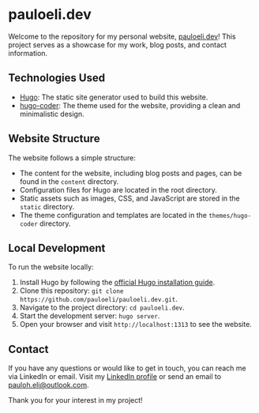 # pauloeli.dev

Welcome to the repository for my personal website, [pauloeli.dev](https://pauloeli.dev)! This project serves as a
showcase for my work, blog posts, and contact information.

## Technologies Used

- [Hugo](https://gohugo.io/): The static site generator used to build this website.
- [hugo-coder](https://github.com/luizdepra/hugo-coder/): The theme used for the website, providing a clean and
  minimalistic design.

## Website Structure

The website follows a simple structure:

- The content for the website, including blog posts and pages, can be found in the `content` directory.
- Configuration files for Hugo are located in the root directory.
- Static assets such as images, CSS, and JavaScript are stored in the `static` directory.
- The theme configuration and templates are located in the `themes/hugo-coder` directory.

## Local Development

To run the website locally:

1. Install Hugo by following the [official Hugo installation guide](https://gohugo.io/getting-started/installing/).
2. Clone this repository: `git clone https://github.com/pauloeli/pauloeli.dev.git`.
3. Navigate to the project directory: `cd pauloeli.dev`.
4. Start the development server: `hugo server`.
5. Open your browser and visit `http://localhost:1313` to see the website.

## Contact

If you have any questions or would like to get in touch, you can reach me via LinkedIn or email. Visit
my [LinkedIn profile](https://www.linkedin.com/in/pauloheli/) or send an email
to [pauloh.eli@outlook.com](mailto:pauloh.eli@outlook.com).

Thank you for your interest in my project!
